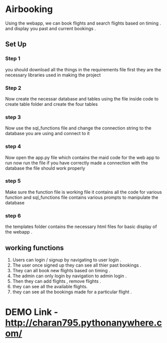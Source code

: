 
# Airbooking
Using the webapp, we can book flights and search flights based on timing . and display you past and current bookings .


## Set Up 

### Step 1
you should download all the things in the requirements file first they are the necessary libraries used in making the project 

### Step 2
Now create the necessar database and tables using the file inside code to create table folder and create the four tables 

### step 3 
Now use the sql_functions file and change the connection string to the database you are using and connect to it 

### step 4 
Now open the app.py file which contains the maid code for the web app to run now run the file if you have correctly made a  connection with the database the file should work properly 

### step 5 
Make sure the function file is working file it contains all the code for various function and sql_functions file contains various prompts to manipulate the database 

### step 6 
the templates folder contains the necessary html files for basic display of the webapp .


## working functions 

1. Users can login / signup by navigating to user login .
2. The user once signed up they can see all thier past bookings .
3. They can all book new flights based on timing .
4. The admin can only login by navigation to admin login .
5. Then they can add flights , remove flights .
6. they can see all the available flights.
7. they can see all the bookings made for a particular flight .


# DEMO Link  - http://charan795.pythonanywhere.com/
